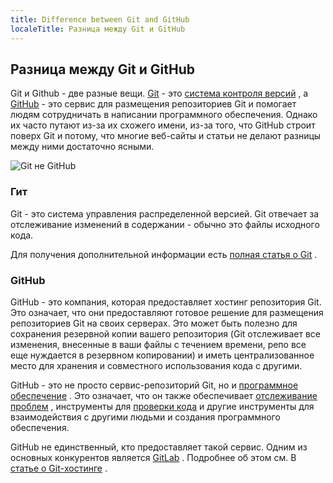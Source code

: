 ```yaml
---
title: Difference between Git and GitHub
localeTitle: Разница между Git и GitHub
---
```

## Разница между Git и GitHub

Git и Github - две разные вещи. [Git](https://git-scm.com/) - это [система контроля версий](https://en.wikipedia.org/wiki/Version_control) , а [GitHub](https://github.com/) - это сервис для размещения репозиториев Git и помогает людям сотрудничать в написании программного обеспечения. Однако их часто путают из-за их схожего имени, из-за того, что GitHub строит поверх Git и потому, что многие веб-сайты и статьи не делают разницы между ними достаточно ясными.

![Git не GitHub](https://i.imgur.com/EkjwJdr.png)

### Гит

Git - это система управления распределенной версией. Git отвечает за отслеживание изменений в содержании - обычно это файлы исходного кода.

Для получения дополнительной информации есть [полная статья о Git](https://guide.freecodecamp.org/git) .

### GitHub

GitHub - это компания, которая предоставляет хостинг репозитория Git. Это означает, что они предоставляют готовое решение для размещения репозиториев Git на своих серверах. Это может быть полезно для сохранения резервной копии вашего репозитория (Git отслеживает все изменения, внесенные в ваши файлы с течением времени, репо все еще нуждается в резервном копировании) и иметь централизованное место для хранения и совместного использования кода с другими.

GitHub - это не просто сервис-репозиторий Git, но и [программное обеспечение](https://en.wikipedia.org/wiki/Forge_(software)) . Это означает, что он также обеспечивает [отслеживание проблем](https://en.wikipedia.org/wiki/Issue_tracking_system) , инструменты для [проверки кода](https://en.wikipedia.org/wiki/Code_review) и другие инструменты для взаимодействия с другими людьми и создания программного обеспечения.

GitHub не единственный, кто предоставляет такой сервис. Одним из основных конкурентов является [GitLab](https://gitlab.com) . Подробнее об этом см. В [статье о Git-хостинге](https://guide.freecodecamp.org/git/git-hosting) .